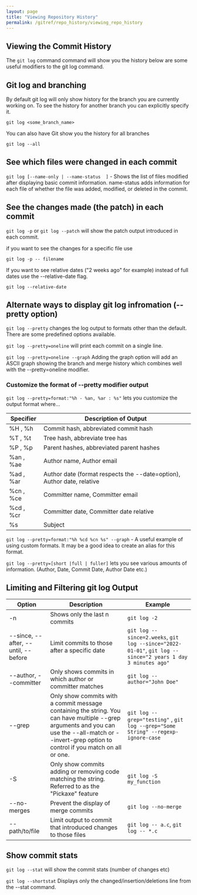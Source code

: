 ```yaml
---
layout: page
title: "Viewing Repository History"
permalink: /gitref/repo_history/viewing_repo_history
---
```


[comment]: <> (TODO: This file is a bit big.  Need to split it up into more manageable chunks?)

## Viewing the Commit History

The `git log` command command will show you the history below are some useful modifiers to the git log command.

## Git log and branching

By default git log will only show history for the branch you are currently working on.  To see the history for another branch you can explicitly specify it.

`git log <some_branch_name>`

You can also have Git show you the history for all branches

`git log --all`

## See which files were changed in each commit

`git log [--name-only | --name-status  ]` - Shows the list of files modified after displaying basic commit information.  name-status adds information for each file of whether the file was added, modified, or deleted in the commit.

[comment]: <> (TODO: This file is a bit big.  Need to link to chunk explanation here?)

## See the changes made (the patch) in each commit

`git log -p` or `git log --patch` will show the patch output introduced in each commit.

if you want to see the changes for a specific file use

`git log -p -- filename`

If you want to see relative dates ("2 weeks ago" for example) instead of full dates use the --relative-date flag.

`git log --relative-date`

## Alternate ways to display git log infromation (--pretty option)

`git log --pretty` changes the log output to formats other than the default.  There are some predefined options available.

`git log --pretty=oneline` will print each commit on a single line.

`git log --pretty=oneline --graph` Adding the graph option will add an ASCII graph showing the branch and merge history which combines well with the --pretty=oneline modifier.

### Customize the format of --pretty modifier output

`git log --pretty=format:"%h - %an, %ar : %s"` lets you customize the output format where...

| Specifier | Description of Output|
| --------- | -------------------- |
| %H , %h| Commit hash, abbreviated commit hash |
| %T , %t | Tree hash, abbreviate tree has | 
| %P , %p | Parent hashes, abbreviated parent hashes |
| %an , %ae | Author name, Author email |
| %ad , %ar | Author date (format respects the --date=option), Author date, relative |
| %cn , %ce | Committer name, Committer email |
| %cd , %cr | Committer date, Committer date relative |
| %s | Subject |

`git log --pretty=format:"%h %cd %cn %s" --graph` - A useful example of using custom formats.  It may be a good idea to create an alias for this format.

`git log --pretty=[short |full | fuller]` lets you see various amounts of information. (Author, Date, Commit Date, Author Date etc.)

[comment]: <> (TODO: Some of the tables on this page are not adjusting to page width see if you can fix that in Jekyll options)
[comment]: <> (TODO: Clarify how to distinguish between a merge commit and a regular commit)

## Limiting and Filtering git log Output

| Option | Description | Example |
| ------ | ----------- | ------- |
| -n | Shows only the last n commits | `git log -2`|
| --since, --after, --until, --before | Limit commits to those after a specific date | `git log --since=2.weeks`, `git log --since="2022-01-01"`,  `git log --since="2 years 1 day 3 minutes ago"`|
| --author, --committer | Only shows commits in which author or committer matches | `git log --author="John Doe"` |
| --grep | Only show commits with a commit message containing the string.  You can have multiple --grep arguments and you can use the --all-match or --invert-grep option to control if you match on all or one. | `git log --grep="testing"` ,  `git log --grep="Some String" --regexp-ignore-case` |
| -S | Only show commits adding or removing code matching the string.  Referred to as the "Pickaxe" feature | `git log -S my_function` |
| --no-merges | Prevent the display of merge commits | `git log --no-merge` |
| -- path/to/file | Limit output to commit that introduced changes to those files | `git log -- a.c`, `git log -- *.c`|

## Show commit stats

`git log --stat` will show the commit stats (number of changes etc)

`git log --shortstat` Displays only the changed/insertion/deletions line from the --stat command.